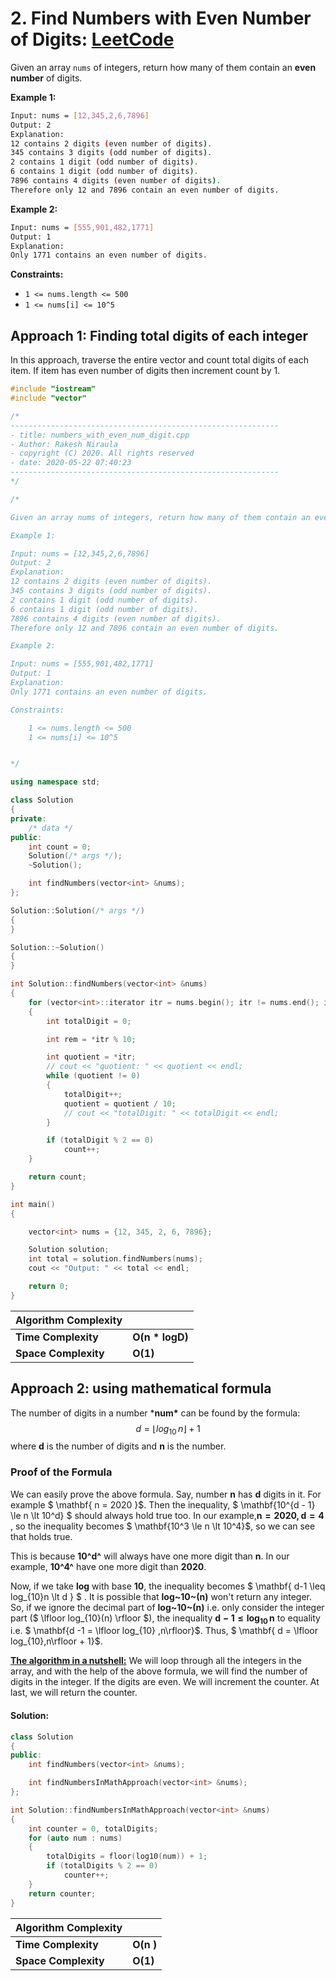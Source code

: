 # 2. Find Numbers with Even Number of Digits: [LeetCode](https://leetcode.com/explore/learn/card/fun-with-arrays/521/introduction/3237/)

Given an array `nums` of integers, return how many of them contain an **even number** of digits.

**Example 1:**

```bash
Input: nums = [12,345,2,6,7896]
Output: 2
Explanation: 
12 contains 2 digits (even number of digits). 
345 contains 3 digits (odd number of digits). 
2 contains 1 digit (odd number of digits). 
6 contains 1 digit (odd number of digits). 
7896 contains 4 digits (even number of digits). 
Therefore only 12 and 7896 contain an even number of digits.
```

**Example 2:**

```bash
Input: nums = [555,901,482,1771]
Output: 1 
Explanation: 
Only 1771 contains an even number of digits.
```

**Constraints:**

- `1 <= nums.length <= 500`
- `1 <= nums[i] <= 10^5`

## Approach 1: Finding total digits of each integer

In this approach, traverse the entire vector and count total digits of each item. If item has even number of digits then increment count by 1.

```c++
#include "iostream"
#include "vector"

/*
------------------------------------------------------------
- title: numbers_with_even_num_digit.cpp
- Author: Rakesh Niraula
- copyright (C) 2020. All rights reserved
- date: 2020-05-22 07:40:23
------------------------------------------------------------
*/

/*

Given an array nums of integers, return how many of them contain an even number of digits.

Example 1:

Input: nums = [12,345,2,6,7896]
Output: 2
Explanation: 
12 contains 2 digits (even number of digits). 
345 contains 3 digits (odd number of digits). 
2 contains 1 digit (odd number of digits). 
6 contains 1 digit (odd number of digits). 
7896 contains 4 digits (even number of digits). 
Therefore only 12 and 7896 contain an even number of digits.

Example 2:

Input: nums = [555,901,482,1771]
Output: 1 
Explanation: 
Only 1771 contains an even number of digits.

Constraints:

    1 <= nums.length <= 500
    1 <= nums[i] <= 10^5


*/

using namespace std;

class Solution
{
private:
    /* data */
public:
    int count = 0;
    Solution(/* args */);
    ~Solution();

    int findNumbers(vector<int> &nums);
};

Solution::Solution(/* args */)
{
}

Solution::~Solution()
{
}

int Solution::findNumbers(vector<int> &nums)
{
    for (vector<int>::iterator itr = nums.begin(); itr != nums.end(); itr++)
    {
        int totalDigit = 0;

        int rem = *itr % 10;

        int quotient = *itr;
        // cout << "quotient: " << quotient << endl;
        while (quotient != 0)
        {
            totalDigit++;
            quotient = quotient / 10;
            // cout << "totalDigit: " << totalDigit << endl;
        }

        if (totalDigit % 2 == 0)
            count++;
    }

    return count;
}

int main()
{

    vector<int> nums = {12, 345, 2, 6, 7896};

    Solution solution;
    int total = solution.findNumbers(nums);
    cout << "Output: " << total << endl;

    return 0;
}
```

| **Algorithm Complexity** |      |
| :---------------- | :---- |
| **Time Complexity** | **O(n * logD)** |
| **Space Complexity** | **O(1)** |

## Approach 2: using mathematical formula

The number of digits in a number ***num\*** can be found by the formula:
$$
{d = \lfloor log_{10}\, n \rfloor + 1}
$$
where **d** is the number of digits and **n** is the number.

### Proof of the Formula

We can easily prove the above formula. Say, number **n** has **d** digits in it. For example $ \mathbf{ n = 2020 }$. Then the inequality,  $ \mathbf{10^{d - 1} \le n \lt 10^d} $ should always hold true too. In our example,$\mathbf{n =2020, d= 4}$ , so the inequality becomes $ \mathbf{10^3 \le n \lt 10^4}$, so we can see that holds true.

This is because **10^d^** will always have one more digit than **n**. In our example, **10^4^** have one more digit than **2020**.

Now, if we take **log** with base **10**, the inequality becomes $ \mathbf{ d-1 \leq log_{10}n \lt d } $ . It is possible that **log~10~(n)** won't return any integer. So, if we ignore the decimal part of **log~10~(n)** i.e. only consider the integer part ($ \lfloor log_{10}(n) \rfloor $), the inequality $\mathbf{d - 1 \le log_{10}\,n}$ to equality i.e. $ \mathbf{d -1 = \lfloor log_{10} \,n\rfloor}$. Thus, $ \mathbf{ d = \lfloor log_{10}\,n\rfloor + 1}$.

**<u>The algorithm in a nutshell:</u>** We will loop through all the integers in the array, and with the help of the above formula, we will find the number of digits in the integer. If the digits are even. We will increment the counter. At last, we will  return the counter.

#### Solution:

```c++
class Solution
{
public:
    int findNumbers(vector<int> &nums);

    int findNumbersInMathApproach(vector<int> &nums);
};

int Solution::findNumbersInMathApproach(vector<int> &nums)
{
    int counter = 0, totalDigits;
    for (auto num : nums)
    {
        totalDigits = floor(log10(num)) + 1;
        if (totalDigits % 2 == 0)
            counter++;
    }
    return counter;
}
```

| **Algorithm Complexity** |      |
| :---------------- | :---- |
| **Time Complexity** | **O(n )** |
| **Space Complexity** | **O(1)** |
